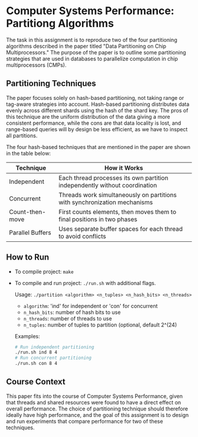 # Computer Systems Performance: Partitiong Algorithms

The task in this assignment is to reproduce two of the four partitioning algorithms described in the paper titled "Data Partitioning on Chip Multiprocessors." The purpose of the paper is to outline some partitioning strategies that are used in databases to parallelize computation in chip multiprocessors (CMPs).

## Partitioning Techniques

The paper focuses solely on hash-based partitioning, not taking range or tag-aware strategies into account. Hash-based partitioning distributes data evenly across different shards using the hash of the shard key. The pros of this technique are the uniform distribution of the data giving a more consistent performance, while the cons are that data locality is lost, and range-based queries will by design be less efficient, as we have to inspect all partitions.

The four hash-based techniques that are mentioned in the paper are shown in the table below:

| Technique | How it Works |
|-----------|--------------|
| Independent | Each thread processes its own partition independently without coordination |
| Concurrent | Threads work simultaneously on partitions with synchronization mechanisms |
| Count-then-move | First counts elements, then moves them to final positions in two phases |
| Parallel Buffers | Uses separate buffer spaces for each thread to avoid conflicts |

## How to Run

- To compile project: `make`
- To compile and run project: `./run.sh` with additional flags.

  Usage: `./partition <algorithm> <n_tuples> <n_hash_bits> <n_threads>`
  - `algorithm`:   'ind' for independent or 'con' for concurrent
  - `n_hash_bits`: number of hash bits to use
  - `n_threads`:   number of threads to use
  - `n_tuples`:    number of tuples to partition (optional, default 2^(24)

  Examples:
  ```sh
  # Run independent partitioning
  ./run.sh ind 8 4
  # Run concurrent partitioning
  ./run.sh con 8 4
  ```

## Course Context

This paper fits into the course of Computer Systems Performance, given that threads and shared resources were found to have a direct effect on overall performance. The choice of partitioning technique should therefore ideally have high performance, and the goal of this assignment is to design and run experiments that compare performance for two of these techniques.